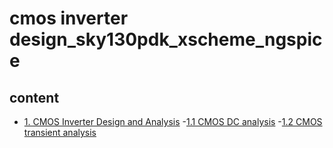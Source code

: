 # cmos inverter design_sky130pdk_xscheme_ngspice
## content
- [1. CMOS Inverter Design and Analysis](#1-Tools-and-PDK-setup)
  -[1.1 CMOS DC analysis](#11-Tools-and-PDK-setup)
  -[1.2 CMOS transient analysis](#12-Tools-and-PDK-setup)
